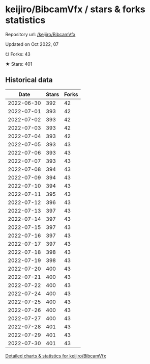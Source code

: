 # keijiro/BibcamVfx / stars & forks statistics

Repository url: [/keijiro/BibcamVfx](https://github.com/keijiro/BibcamVfx)

Updated on Oct 2022, 07

☋ Forks: 43

★ Stars: 401

## Historical data
| Date | Stars | Forks |
|------|-------|-------|
| 2022-06-30 | 392 | 42 | 
| 2022-07-01 | 393 | 42 | 
| 2022-07-02 | 393 | 42 | 
| 2022-07-03 | 393 | 42 | 
| 2022-07-04 | 393 | 42 | 
| 2022-07-05 | 393 | 43 | 
| 2022-07-06 | 393 | 43 | 
| 2022-07-07 | 393 | 43 | 
| 2022-07-08 | 394 | 43 | 
| 2022-07-09 | 394 | 43 | 
| 2022-07-10 | 394 | 43 | 
| 2022-07-11 | 395 | 43 | 
| 2022-07-12 | 396 | 43 | 
| 2022-07-13 | 397 | 43 | 
| 2022-07-14 | 397 | 43 | 
| 2022-07-15 | 397 | 43 | 
| 2022-07-16 | 397 | 43 | 
| 2022-07-17 | 397 | 43 | 
| 2022-07-18 | 398 | 43 | 
| 2022-07-19 | 398 | 43 | 
| 2022-07-20 | 400 | 43 | 
| 2022-07-21 | 400 | 43 | 
| 2022-07-22 | 400 | 43 | 
| 2022-07-24 | 400 | 43 | 
| 2022-07-25 | 400 | 43 | 
| 2022-07-26 | 400 | 43 | 
| 2022-07-27 | 400 | 43 | 
| 2022-07-28 | 401 | 43 | 
| 2022-07-29 | 401 | 43 | 
| 2022-07-30 | 401 | 43 | 


[Detailed charts & statistics for keijiro/BibcamVfx](https://reviewgithub.com/rep/keijiro/BibcamVfx)
